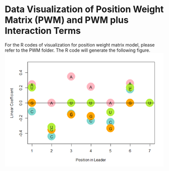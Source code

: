 # Data Visualization of Position Weight Matrix (PWM) and PWM plus Interaction Terms

For the R codes of visualization for position weight matrix model, please refer to the PWM folder. The R code will generate the following figure.\
![bobble chart](./PWM/prepare_files/figure-markdown_strict/unnamed-chunk-5-1.png)
